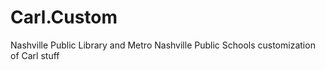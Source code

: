 # Carl.Custom
Nashville Public Library and Metro Nashville Public Schools customization of Carl stuff

